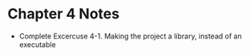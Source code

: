 # Chapter 4 Notes

- Complete Excercuse 4-1.
  Making the project a library, instead of an executable
